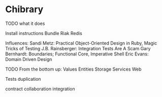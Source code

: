 Chibrary
========

TODO what it does

Install instructions
  Bundle
  Riak
  Redis

Influences:
  Sandi Metz: Practical Object-Oriented Design in Ruby, Magic Tricks of Testing
  J.B. Rainsberger: Integration Tests Are A Scam
  Gary Bernhardt: Boundaries; Functional Core, Imperative Shell
  Eric Evans: Domain Driven Design

TODO
From the bottom up:
Values
Entities
Storage
Services
Web

Tests
  duplication

  contract
  collaboration
  integration
